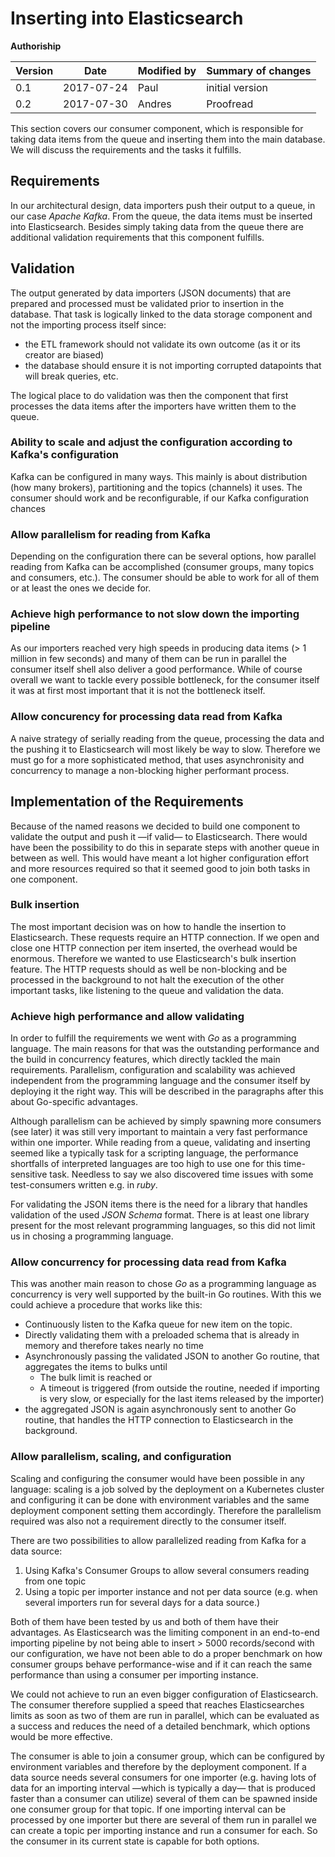 # Inserting into Elasticsearch

**Authoriship**

|Version|Date|Modified by|Summary of changes|
|-------|----|-----------|------------------|
|  0.1  | 2017-07-24 | Paul | initial version |
|  0.2  | 2017-07-30 | Andres | Proofread |


This section covers our consumer component, which is responsible for taking data items from the queue and inserting them into the main database. We will discuss the requirements and the tasks it fulfills.


## Requirements

In our architectural design, data importers push their output to a queue, in our case *Apache Kafka*. From the queue, the data items must be inserted into Elasticsearch. Besides simply taking data from the queue there are additional validation requirements that this component fulfills.


## Validation

The output generated by data importers (JSON documents)  that are prepared and processed must be validated prior to insertion in the database. That task is logically linked to the data storage component and not the importing process itself since:

* the ETL framework should not validate its own outcome (as it or its creator are biased)
* the database should ensure it is not importing corrupted datapoints that will break queries, etc.

The logical place to do validation was then the component that first processes the data items after the importers have written them to the queue.


### Ability to scale and adjust the configuration according to Kafka's configuration

Kafka can be configured in many ways. This mainly is about distribution (how many brokers), partitioning and the topics (channels) it uses. The consumer should work and be reconfigurable, if our Kafka configuration chances

### Allow parallelism for reading from Kafka

Depending on the configuration there can be several options, how parallel reading from Kafka can be accomplished (consumer groups, many topics and consumers, etc.). The consumer should be able to work for all of them or at least the ones we decide for.

### Achieve high performance to not slow down the importing pipeline

As our importers reached very high speeds in producing data items (> 1 million in few seconds) and many of them can be run in parallel the consumer itself shell also deliver a good performance. While of course overall we want to tackle every possible bottleneck, for the consumer itself it was at first most important that it is not the bottleneck itself.

### Allow concurency for processing data read from Kafka

A naive strategy of serially reading from the queue, processing the data and the pushing it to Elasticsearch will most likely be way to slow. Therefore we must go for a more sophisticated method, that uses asynchronisity and concurrency to manage a non-blocking higher performant process.


## Implementation of the Requirements
Because of the named reasons we decided to build one component to validate the output and push it &mdash;if valid&mdash; to Elasticsearch. There would have been the possibility to do this in separate steps with another queue in between as well. This would have meant a lot higher configuration effort and more resources required so that it seemed good to join both tasks in one component.

### Bulk insertion

The most important decision was on how to handle the insertion to Elasticsearch. These requests require an HTTP connection. If we open and close one HTTP connection per item inserted, the overhead would be enormous. Therefore we wanted to use Elasticsearch's bulk insertion feature. The HTTP requests should as well be non-blocking and be processed in the background to not halt the execution of the other important tasks, like listening to the queue and validation the data.

### Achieve high performance and allow validating

In order to fulfill the requirements we went with *Go* as a programming language. The main reasons for that was the outstanding performance and the build in concurrency features, which directly tackled the main requirements. Parallelism, configuration and scalability was achieved independent from the programming language and the consumer itself by deploying it the right way. This will be described in the paragraphs after this about Go-specific advantages.

Although parallelism can be achieved by simply spawning more consumers (see later) it was still very important to maintain a very fast performance within one importer. While reading from a queue, validating and inserting seemed like a typically task for a scripting language, the performance shortfalls of interpreted languages are too high to use one for this time-sensitive task. Needless to say we also discovered time issues with some test-consumers written e.g. in *ruby*.

For validating the JSON items there is the need for a library that handles validation of the used *JSON Schema* format. There is at least one library present for the most relevant programming languages, so this did not limit us in chosing a programming language.

### Allow concurrency for processing data read from Kafka
This was another main reason to chose *Go* as a programming language as concurrency is very well supported by the built-in Go routines. With this we could achieve a procedure that works like this:

* Continuously listen to the Kafka queue for new item on the topic.
* Directly validating them with a preloaded schema that is already in memory and therefore takes nearly no time
* Asynchronously passing the validated JSON to another Go routine, that aggregates the items to bulks until
	* The bulk limit is reached or
	* A timeout is triggered (from outside the routine, needed if importing is very slow, or especially for the last items released by the importer)
* the aggregated JSON is again asynchronously sent to another Go routine, that handles the HTTP connection to Elasticsearch in the background.


### Allow parallelism, scaling, and configuration

Scaling and configuring the consumer would have been possible in any language: scaling is a job solved by the deployment on a Kubernetes cluster and configuring it can be done with environment variables and the same deployment component setting them accordingly. Therefore the parallelism required was also not a requirement directly to the consumer itself.

There are two possibilities to allow parallelized reading from Kafka for a data source:

1. Using Kafka's Consumer Groups to allow several consumers reading from one topic
2. Using a topic per importer instance and not per data source (e.g. when several importers run for several days for a data source.)

Both of them have been tested by us and both of them have their advantages. As Elasticsearch was the limiting component in an end-to-end importing pipeline by not being able to insert > 5000 records/second with our configuration, we have not been able to do a proper benchmark on how consumer groups behave performance-wise and if it can reach the same performance than using a consumer per importing instance.

We could not achieve to run an even bigger configuration of Elasticsearch. The consumer therefore supplied a speed that reaches Elasticsearches limits as soon as two of them are run in parallel, which can be evaluated as a success and reduces the need of a detailed benchmark, which options would be more effective.

The consumer is able to join a consumer group, which can be configured by environment variables and therefore by the deployment component. If a data source needs several consumers for one importer (e.g. having lots of data for an importing interval &mdash;which is typically a day&mdash; that is produced faster than a consumer can utilize) several of them can be spawned inside one consumer group for that topic. If one importing interval can be processed by one importer but there are several of them run in parallel we can create a topic per importing instance and run a consumer for each. So the consumer in its current state is capable for both options.
